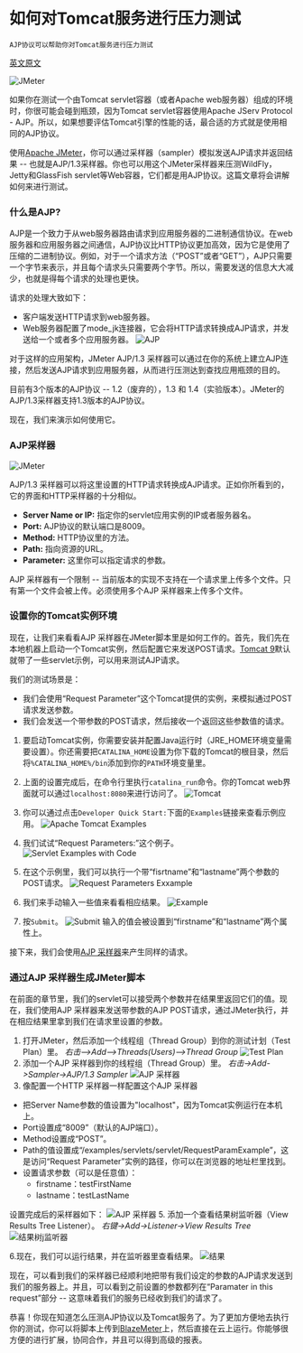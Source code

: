 <!--
{
   'title': '如何对Tomcat服务进行压力测试',
   'desc': '如何对Tomcat服务进行压力测试',
   'author': 'Kenvi Zhu',
   'published: true
}
-->
# 如何对Tomcat服务进行压力测试
    AJP协议可以帮助你对Tomcat服务进行压力测试
    
[英文原文](https://dzone.com/articles/how-to-load-test-tomcat-servers)


![JMeter](http://image.itluobo.com/15467325287826.png-itluobo)


如果你在测试一个由Tomcat servlet容器（或者Apache web服务器）组成的环境时，你很可能会碰到瓶颈，因为Tomcat servlet容器使用Apache JServ Protocol - AJP。所以，如果想要评估Tomcat引擎的性能的话，最合适的方式就是使用相同的AJP协议。

使用[Apache JMeter](https://jmeter.apache.org/)，你可以通过采样器（sampler）模拟发送AJP请求并返回结果 -- 也就是AJP/1.3采样器。你也可以用这个JMeter采样器来压测WildFly，Jetty和GlassFish servlet等Web容器，它们都是用AJP协议。这篇文章将会讲解如何来进行测试。

### 什么是AJP?
AJP是一个致力于从web服务器路由请求到应用服务器的二进制通信协议。在web服务器和应用服务器之间通信，AJP协议比HTTP协议更加高效，因为它是使用了压缩的二进制协议。例如，对于一个请求方法（“POST”或者“GET”），AJP只需要一个字节来表示，并且每个请求头只需要两个字节。所以，需要发送的信息大大减少，也就是得每个请求的处理也更快。

请求的处理大致如下：
* 客户端发送HTTP请求到web服务器。
* Web服务器配置了mode_jk连接器，它会将HTTP请求转换成AJP请求，并发送给一个或者多个应用服务器。
![AJP](http://image.itluobo.com/15467283702249.png-itluobo)

对于这样的应用架构，JMeter AJP/1.3 采样器可以通过在你的系统上建立AJP连接，然后发送AJP请求到应用服务器，从而进行压测达到查找应用瓶颈的目的。

目前有3个版本的AJP协议 -- 1.2（废弃的），1.3 和 1.4（实验版本）。JMeter的AJP/1.3采样器支持1.3版本的AJP协议。

现在，我们来演示如何使用它。

### AJP采样器
![JMeter](http://image.itluobo.com/15467285570431.png-itluobo)

AJP/1.3 采样器可以将这里设置的HTTP请求转换成AJP请求。正如你所看到的，它的界面和HTTP采样器的十分相似。
* **Server Name or IP:** 指定你的servlet应用实例的IP或者服务器名。
* **Port:** AJP协议的默认端口是8009。
* **Method:** HTTP协议里的方法。
* **Path:** 指向资源的URL。
* **Parameter:** 这里你可以指定请求的参数。

AJP 采样器有一个限制 -- 当前版本的实现不支持在一个请求里上传多个文件。只有第一个文件会被上传。必须使用多个AJP 采样器来上传多个文件。 

### 设置你的Tomcat实例环境

现在，让我们来看看AJP 采样器在JMeter脚本里是如何工作的。首先，我们先在本地机器上启动一个Tomcat实例，然后配置它来发送POST请求。[Tomcat 9](https://tomcat.apache.org/download-90.cgi)默认就带了一些servlet示例，可以用来测试AJP请求。

我们的测试场景是：
* 我们会使用“Request Parameter”这个Tomcat提供的实例，来模拟通过POST请求发送参数。
* 我们会发送一个带参数的POST请求，然后接收一个返回这些参数值的请求。

1. 要启动Tomcat实例，你需要安装并配置Java运行时（JRE_HOME环境变量需要设置）。你还需要把`CATALINA_HOME`设置为你下载的Tomcat的根目录，然后将`%CATALINA_HOME%/bin`添加到你的`PATH`环境变量里。
2. 上面的设置完成后，在命令行里执行`catalina_run`命令。你的Tomcat web界面就可以通过`localhost:8080`来进行访问了。
![Tomcat](http://image.itluobo.com/15467299458695.png-itluobo)
3. 你可以通过点击`Developer Quick Start:`下面的`Examples`链接来查看示例应用。
 ![Apache Tomcat Examples](http://image.itluobo.com/15467301435459.png-itluobo)

4. 我们试试“Request Parameters:”这个例子。
 ![Servlet Examples with Code](http://image.itluobo.com/15467300954817.png-itluobo)

5. 在这个示例里，我们可以执行一个带“fisrtname”和“lastname”两个参数的POST请求。
![Request Parameters Exxample](http://image.itluobo.com/15467302185639.png-itluobo)

6. 我们来手动输入一些值来看看相应结果。
![Example](http://image.itluobo.com/15467302298591.png-itluobo)

7. 按`Submit`。
![Submit](http://image.itluobo.com/15467303559537.png-itluobo)
输入的值会被设置到“firstname”和“lastname”两个属性上。

接下来，我们会使用[AJP 采样器](https://jmeter.apache.org/api/org/apache/jmeter/protocol/http/sampler/AjpSampler.html)来产生同样的请求。

### 通过AJP 采样器生成JMeter脚本
在前面的章节里，我们的servlet可以接受两个参数并在结果里返回它们的值。现在，我们使用AJP 采样器来发送带参数的AJP POST请求，通过JMeter执行，并在相应结果里拿到我们在请求里设置的参数。

1. 打开JMeter，然后添加一个线程组（Thread Group）到你的测试计划（Test Plan）里。
*右击-->Add-->Threads(Users)-->Thread Group*
![Test Plan](http://image.itluobo.com/15467309117538.png-itluobo)
1. 添加一个AJP 采样器到你的线程组（Thread Group）里。
*右击->Add->Sampler->AJP/1.3 Sampler*
![AJP 采样器](http://image.itluobo.com/15467309871891.png-itluobo)
1. 像配置一个HTTP 采样器一样配置这个AJP 采样器
* 把Server Name参数的值设置为"localhost"，因为Tomcat实例运行在本机上。
* Port设置成“8009”（默认的AJP端口）。
* Method设置成“POST”。
* Path的值设置成“/examples/servlets/servlet/RequestParamExample”，这是访问“Request Parameter”实例的路径，你可以在浏览器的地址栏里找到。
* 设置请求参数（可以是任意值）：
    * firstname：testFirstName
    * lastname：testLastName

设置完成后的采样器如下：
![AJP 采样器](http://image.itluobo.com/15467317472048.png-itluobo)
5. 添加一个查看结果树监听器（View Results Tree Listener）。
*右键->Add->Listener->View Results Tree*
![结果树j监听器](http://image.itluobo.com/15467318687600.png-itluobo)

6.现在，我们可以运行结果，并在监听器里查看结果。
![结果](http://image.itluobo.com/15467319237759.png-itluobo)

现在，可以看到我们的采样器已经顺利地把带有我们设定的参数的AJP请求发送到我们的服务器上。并且，可以看到之前设置的参数都列在“Paramater in this request”部分 -- 这意味着我们的服务已经收到我们的请求了。

恭喜！你现在知道怎么压测AJP协议以及Tomcat服务了。为了更加方便地去执行你的测试，你可以将脚本上传到[BlazeMeter](http://info.blazemeter.com/testing-landing-page2?utm_source=blog&utm_medium=BM_blog&utm_campaign=how-to-load-test-tomcat-servers)上，然后直接在云上运行。你能够很方便的进行扩展，协同合作，并且可以得到高级的报表。



